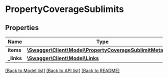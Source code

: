 # PropertyCoverageSublimits

## Properties
Name | Type | Description | Notes
------------ | ------------- | ------------- | -------------
**items** | [**\Swagger\Client\Model\PropertyCoverageSublimitMetadata[]**](PropertyCoverageSublimitMetadata.md) |  | [optional] 
**_links** | [**\Swagger\Client\Model\Links**](Links.md) |  | [optional] 

[[Back to Model list]](../README.md#documentation-for-models) [[Back to API list]](../README.md#documentation-for-api-endpoints) [[Back to README]](../README.md)


